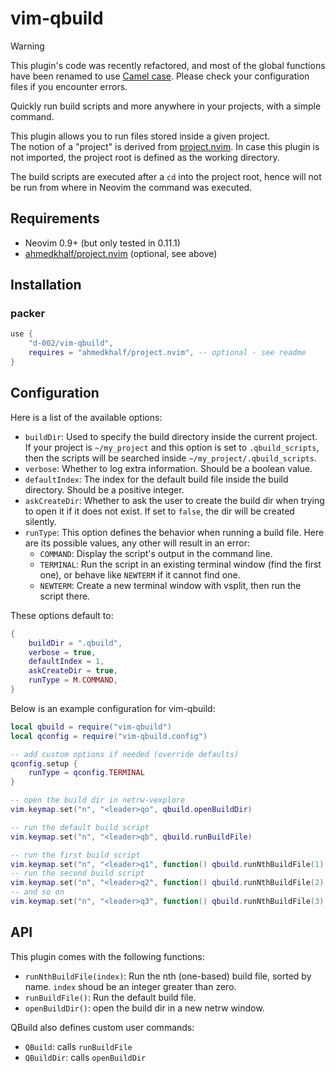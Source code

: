 # vim-qbuild
<!-- qbuild.nvim -->

> [!WARNING]
> This plugin's code was recently refactored, and most of the global functions have been renamed to use [Camel case](https://en.wikipedia.org/wiki/Camel_case).
> Please check your configuration files if you encounter errors.

Quickly run build scripts and more anywhere in your projects, with a simple command.

This plugin allows you to run files stored inside a given project.  
The notion of a "project" is derived from [project.nvim](https://github.com/ahmedkhalf/project.nvim).
In case this plugin is not imported, the project root is defined as the working directory.

The build scripts are executed after a `cd` into the project root, hence will not be run from where in Neovim the command was executed.

## Requirements

- Neovim 0.9+ (but only tested in 0.11.1)
- [ahmedkhalf/project.nvim](https://github.com/ahmedkhalf/project.nvim) (optional, see above)

## Installation

### packer

```lua
use {
    "d-002/vim-qbuild",
    requires = "ahmedkhalf/project.nvim", -- optional - see readme
}
```

## Configuration

Here is a list of the available options:

- `buildDir`: Used to specify the build directory inside the current project.
If your project is `~/my_project` and this option is set to `.qbuild_scripts`, then the scripts will be searched inside `~/my_project/.qbuild_scripts`.
- `verbose`: Whether to log extra information.
Should be a boolean value.
- `defaultIndex`: The index for the default build file inside the build directory.
Should be a positive integer.
- `askCreateDir`: Whether to ask the user to create the build dir when trying to open it if it does not exist.
If set to `false`, the dir will be created silently.
- `runType`: This option defines the behavior when running a build file.
Here are its possible values, any other will result in an error:
    - `COMMAND`: Display the script's output in the command line.
    - `TERMINAL`: Run the script in an existing terminal window (find the first one), or behave like `NEWTERM` if it cannot find one.
    - `NEWTERM`: Create a new terminal window with vsplit, then run the script there.

These options default to:

```lua
{
    buildDir = ".qbuild",
    verbose = true,
    defaultIndex = 1,
    askCreateDir = true,
    runType = M.COMMAND,
}
```

Below is an example configuration for vim-qbuild:

```lua
local qbuild = require("vim-qbuild")
local qconfig = require("vim-qbuild.config")

-- add custom options if needed (override defaults)
qconfig.setup {
    runType = qconfig.TERMINAL
}

-- open the build dir in netrw-vexplore
vim.keymap.set("n", "<leader>qo", qbuild.openBuildDir)

-- run the default build script
vim.keymap.set("n", "<leader>qb", qbuild.runBuildFile)

-- run the first build script
vim.keymap.set("n", "<leader>q1", function() qbuild.runNthBuildFile(1) end)
-- run the second build script
vim.keymap.set("n", "<leader>q2", function() qbuild.runNthBuildFile(2) end)
-- and so on
vim.keymap.set("n", "<leader>q3", function() qbuild.runNthBuildFile(3) end)
```

## API

This plugin comes with the following functions:

- `runNthBuildFile(index)`: Run the nth (one-based) build file, sorted by name.
`index` shoud be an integer greater than zero.
- `runBuildFile()`: Run the default build file.
- `openBuildDir()`: open the build dir in a new netrw window.

QBuild also defines custom user commands:

- `QBuild`: calls `runBuildFile`
- `QBuildDir`: calls `openBuildDir`
